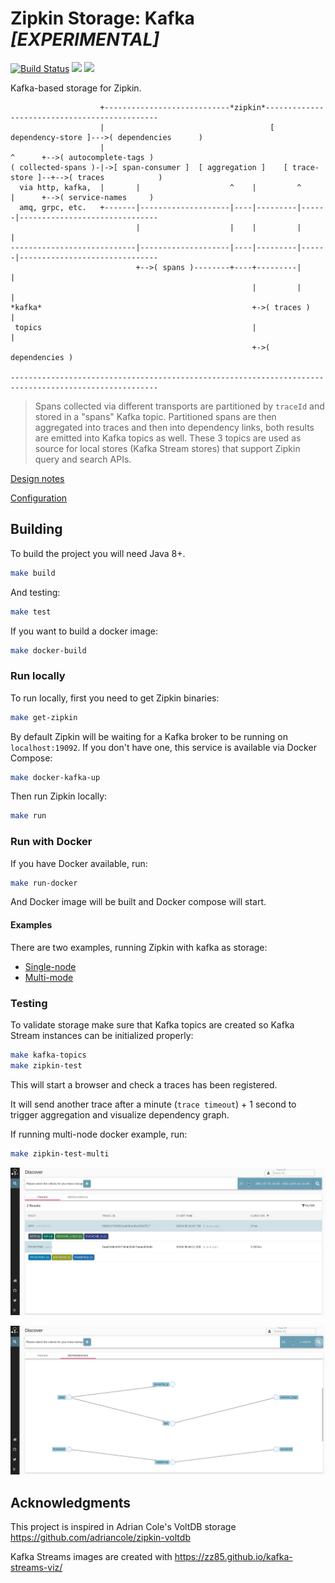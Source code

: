# Zipkin Storage: Kafka *[EXPERIMENTAL]*

[![Build Status](https://www.travis-ci.org/openzipkin-contrib/zipkin-storage-kafka.svg?branch=master)](https://www.travis-ci.org/openzipkin-contrib/zipkin-storage-kafka)
[![](https://jitpack.io/v/openzipkin-contrib/zipkin-storage-kafka.svg)](https://jitpack.io/#openzipkin-contrib/zipkin-storage-kafka)
[![](https://images.microbadger.com/badges/version/openzipkin-contrib/zipkin-storage-kafka.svg)](https://microbadger.com/images/openzipkin-contrib/zipkin-storage-kafka "Get your own version badge on microbadger.com")

Kafka-based storage for Zipkin.

```
                    +----------------------------*zipkin*----------------------------------------------
                    |                                     [ dependency-store ]--->( dependencies      )
                    |                                                  ^      +-->( autocomplete-tags )
( collected-spans )-|->[ span-consumer ]  [ aggregation ]    [ trace-store ]--+-->( traces            )
  via http, kafka,  |       |                    ^    |         ^      |      +-->( service-names     )
  amq, grpc, etc.   +-------|--------------------|----|---------|------|-------------------------------
                            |                    |    |         |      |
----------------------------|--------------------|----|---------|------|-------------------------------
                            +-->( spans )--------+----+---------|      |
                                                      |         |      |
*kafka*                                               +->( traces )    |
 topics                                               |                |
                                                      +->( dependencies )

-------------------------------------------------------------------------------------------------------

```

> Spans collected via different transports are partitioned by `traceId` and stored in a "spans" Kafka topic.
Partitioned spans are then aggregated into traces and then into dependency links, both
results are emitted into Kafka topics as well.
These 3 topics are used as source for local stores (Kafka Stream stores) that support Zipkin query and search APIs.

[Design notes](DESIGN.md)

[Configuration](autoconfigure/README.md)

## Building

To build the project you will need Java 8+.

```bash
make build
```

And testing:

```bash
make test
```

If you want to build a docker image:

```bash
make docker-build
```

### Run locally

To run locally, first you need to get Zipkin binaries:

```bash
make get-zipkin
```

By default Zipkin will be waiting for a Kafka broker to be running on `localhost:19092`. If you don't have one,
this service is available via Docker Compose:

```bash
make docker-kafka-up
```

Then run Zipkin locally:

```bash
make run
```

### Run with Docker

If you have Docker available, run:

```bash
make run-docker
```

And Docker image will be built and Docker compose will start.

#### Examples

There are two examples, running Zipkin with kafka as storage:

+ [Single-node](docker/single-instance/docker-compose.yml)
+ [Multi-mode](docker/distributed/docker-compose.yml)

### Testing

To validate storage make sure that Kafka topics are created so Kafka Stream instances can be
initialized properly:

```bash
make kafka-topics
make zipkin-test
```

This will start a browser and check a traces has been registered.

It will send another trace after a minute (`trace timeout`) + 1 second to trigger
aggregation and visualize dependency graph.

If running multi-node docker example, run:

```bash
make zipkin-test-multi
```

![traces](docs/traces.png)

![dependencies](docs/dependencies.png)

## Acknowledgments

This project is inspired in Adrian Cole's VoltDB storage <https://github.com/adriancole/zipkin-voltdb>

Kafka Streams images are created with <https://zz85.github.io/kafka-streams-viz/>

